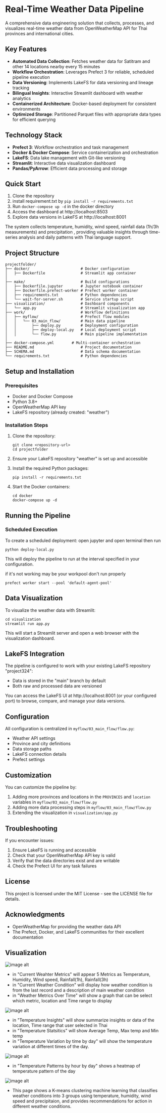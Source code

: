 # Real-Time Weather Data Pipeline

A comprehensive data engineering solution that collects, processes, and visualizes real-time weather data from OpenWeatherMap API for Thai provinces and international cities.

## Key Features

- **Automated Data Collection**: Fetches weather data for Satitram and other 14 locations nearby every 15 minutes
- **Workflow Orchestration**: Leverages Prefect 3 for reliable, scheduled pipeline execution
- **Data Versioning**: Implements LakeFS for data versioning and lineage tracking
- **Bilingual Insights**: Interactive Streamlit dashboard with weather analytics 
- **Containerized Architecture**: Docker-based deployment for consistent environments
- **Optimized Storage**: Partitioned Parquet files with appropriate data types for efficient querying

## Technology Stack

- **Prefect 3**: Workflow orchestration and task management
- **Docker & Docker Compose**: Service containerization and orchestration
- **LakeFS**: Data lake management with Git-like versioning
- **Streamlit**: Interactive data visualization dashboard
- **Pandas/PyArrow**: Efficient data processing and storage

## Quick Start

1. Clone the repository
2. install requirement.txt by `pip install -r requirements.txt`
3. Run `docker-compose up -d` in the docker directory
4. Access the dashboard at http://localhost:8503
5. Explore data versions in LakeFS at http://localhost:8001

The system collects temperature, humidity, wind speed, rainfall data (1h/3h measurements) and precipitation , providing valuable insights through time-series analysis and daily patterns with Thai language support.

## Project Structure

```
projectfolder/
├── docker/                       # Docker configuration
│   ├── Dockerfile                # Streamlit app container
│   
├── make/                         # Build configurations
│   ├── Dockerfile.jupyter        # Jupyter notebook container
│   ├── Dockerfile.prefect-worker # Prefect worker container
│   ├── requirements.txt          # Python dependencies
│   └── wait-for-server.sh        # Service startup script
├── visualization/                # Dashboard components
│   └── app.py                    # Streamlit visualization app
├── work/                         # Workflow definitions
│   ├── myflow/                   # Prefect flow modules
│   │   └── 03_main_flow/         # Main data pipeline
│   │       ├── deploy.py         # Deployment configuration
│   │       ├── deploy-local.py   # Local deployment script
│   │       └── flow.py           # Main pipeline implementation
│  
├── docker-compose.yml        # Multi-container orchestration
├── README.md                     # Project documentation
├── SCHEMA.md                     # Data schema documentation
└── requirements.txt              # Python dependencies
```

## Setup and Installation

### Prerequisites

- Docker and Docker Compose
- Python 3.8+
- OpenWeatherMap API key
- LakeFS repository (already created: "weather")

### Installation Steps

1. Clone the repository:
   ```
   git clone <repository-url>
   cd projectfolder
   ```

2. Ensure your LakeFS repository "weather" is set up and accessible

3. Install the required Python packages:
   ```
   pip install -r requirements.txt
   ```

4. Start the Docker containers:
   ```
   cd docker
   docker-compose up -d
   ```

## Running the Pipeline

### Scheduled Execution

To create a scheduled deployment: open jupyter and open terminal then run

```
python deploy-local.py
```

This will deploy the pipeline to run at the interval specified in your configuration.

if it's not working may be your workpool don't run properly 

```
prefect worker start --pool 'default-agent-pool'
```

## Data Visualization

To visualize the weather data with Streamlit:

```
cd visualization
streamlit run app.py
```

This will start a Streamlit server and open a web browser with the visualization dashboard.

## LakeFS Integration

The pipeline is configured to work with your existing LakeFS repository "project324":

- Data is stored in the "main" branch by default
- Both raw and processed data are versioned

You can access the LakeFS UI at http://localhost:8001 (or your configured port) to browse, compare, and manage your data versions.

## Configuration

All configuration is centralized in `myflow/03_main_flow/flow.py`:

- Weather API settings
- Province and city definitions
- Data storage paths
- LakeFS connection details
- Prefect settings


## Customization

You can customize the pipeline by:

1. Adding more provinces and locations in the `PROVINCES` and `location` variables in `myflow/03_main_flow/flow.py`
2. Adding more data processing steps in `myflow/03_main_flow/flow.py`
3. Extending the visualization in `visualization/app.py`

## Troubleshooting

If you encounter issues:

1. Ensure LakeFS is running and accessible
2. Check that your OpenWeatherMap API key is valid
3. Verify that the data directories exist and are writable
4. Check the Prefect UI for any task failures

## License

This project is licensed under the MIT License - see the LICENSE file for details.

## Acknowledgments

- OpenWeatherMap for providing the weather data API
- The Prefect, Docker, and LakeFS communities for their excellent documentation

## Visualization

![image alt](https://github.com/vchayaa/dsi321_2025/blob/ea33bc92f721253a041f9420398332064568929c/satit1.png)

- in "Current Weahter Metrics" will appear 5 Metrics as Temperature, Humidity, Wind speed, Rainfall(1h), Rainfall(3h)
- in "Current Weather Condition" will display how weather condition is from the last record and a description of main weather condition
- in "Weather Metrics Over Time" will show a graph that can be select which metric, location and Time range to display


![image alt](https://github.com/vchayaa/dsi321_2025/blob/ea33bc92f721253a041f9420398332064568929c/satit2.png) 

- in "Temperature Insights" will show summarize insights or data of the location, Time range that user selected in Thai
- in "Temperature Statsitics" will show Average Temp, Max temp and Min temp
- in "Temperature Variation by time by day" will show the temperature variation at different times of the day.



![image alt](https://github.com/vchayaa/dsi321_2025/blob/ea33bc92f721253a041f9420398332064568929c/satit3.png)

- in "Temperature Patterns by hour by day" shows a heatmap of temperature pattern of the day



![image alt](https://github.com/vchayaa/dsi321_2025/blob/ea33bc92f721253a041f9420398332064568929c/satit4.png)

- This page shows a K-means clustering machine learning that classifies weather conditions into 3 groups using temperature, humidity, wind speed and precipitaion, and provides recommendations for action in different weather conditions.
